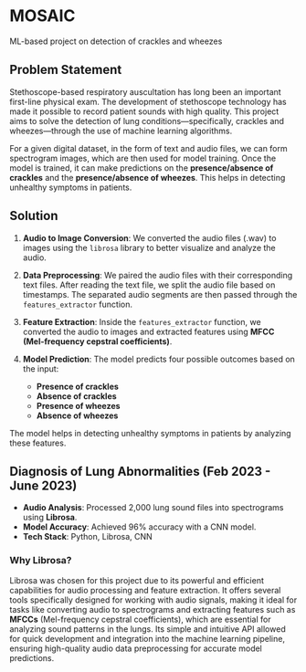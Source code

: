 # MOSAIC
ML-based project on detection of crackles and wheezes

## Problem Statement
Stethoscope-based respiratory auscultation has long been an important first-line physical exam. The development of stethoscope technology has made it possible to record patient sounds with high quality. This project aims to solve the detection of lung conditions—specifically, crackles and wheezes—through the use of machine learning algorithms.

For a given digital dataset, in the form of text and audio files, we can form spectrogram images, which are then used for model training. Once the model is trained, it can make predictions on the **presence/absence of crackles** and the **presence/absence of wheezes**. This helps in detecting unhealthy symptoms in patients.

## Solution
1. **Audio to Image Conversion**: We converted the audio files (.wav) to images using the `librosa` library to better visualize and analyze the audio.
  
2. **Data Preprocessing**: We paired the audio files with their corresponding text files. After reading the text file, we split the audio file based on timestamps. The separated audio segments are then passed through the `features_extractor` function.

3. **Feature Extraction**: Inside the `features_extractor` function, we converted the audio to images and extracted features using **MFCC (Mel-frequency cepstral coefficients)**.

4. **Model Prediction**: The model predicts four possible outcomes based on the input:
   - **Presence of crackles**
   - **Absence of crackles**
   - **Presence of wheezes**
   - **Absence of wheezes**

The model helps in detecting unhealthy symptoms in patients by analyzing these features.

## Diagnosis of Lung Abnormalities (Feb 2023 - June 2023)

- **Audio Analysis**: Processed 2,000 lung sound files into spectrograms using **Librosa**.
- **Model Accuracy**: Achieved 96% accuracy with a CNN model.
- **Tech Stack**: Python, Librosa, CNN

### Why Librosa?
Librosa was chosen for this project due to its powerful and efficient capabilities for audio processing and feature extraction. It offers several tools specifically designed for working with audio signals, making it ideal for tasks like converting audio to spectrograms and extracting features such as **MFCCs** (Mel-frequency cepstral coefficients), which are essential for analyzing sound patterns in the lungs. Its simple and intuitive API allowed for quick development and integration into the machine learning pipeline, ensuring high-quality audio data preprocessing for accurate model predictions.

